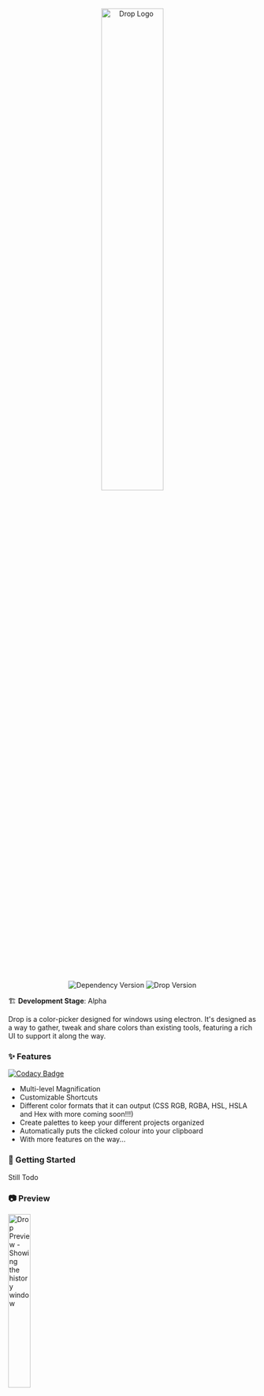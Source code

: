 <p align="center">
 <br/>
 <img src="https://raw.githubusercontent.com/motorlatitude/Drop/master/src/assets/img/Drop%20Logo.png" alt="Drop Logo" width="50%">
 <br/><br/>
 <img src="https://david-dm.org/motorlatitude/drop.svg" alt="Dependency Version">
 <img src="https://img.shields.io/github/package-json/v/motorlatitude/drop" alt="Drop Version">
</p>




🏗️ **Development Stage**: Alpha


Drop is a color-picker designed for windows using electron. It's designed as a way to gather, tweak and share colors than
existing tools, featuring a rich UI to support it along the way.

### ✨ Features

[![Codacy Badge](https://api.codacy.com/project/badge/Grade/65116691e5154f60b6c1ac2912607fb3)](https://app.codacy.com/manual/lenny.glk/Drop?utm_source=github.com&utm_medium=referral&utm_content=motorlatitude/Drop&utm_campaign=Badge_Grade_Dashboard)

 - Multi-level Magnification
 - Customizable Shortcuts
 - Different color formats that it can output (CSS RGB, RGBA, HSL, HSLA and Hex with more coming soon!!!)
 - Create palettes to keep your different projects organized
 - Automatically puts the clicked colour into your clipboard
 - With more features on the way...

### 🐾 Getting Started

Still Todo


### 📷 Preview

<img src="https://raw.githubusercontent.com/motorlatitude/Drop/master/src/assets/img/thumbnail.png" alt="Drop Preview - Showing the history window" width="30%">
